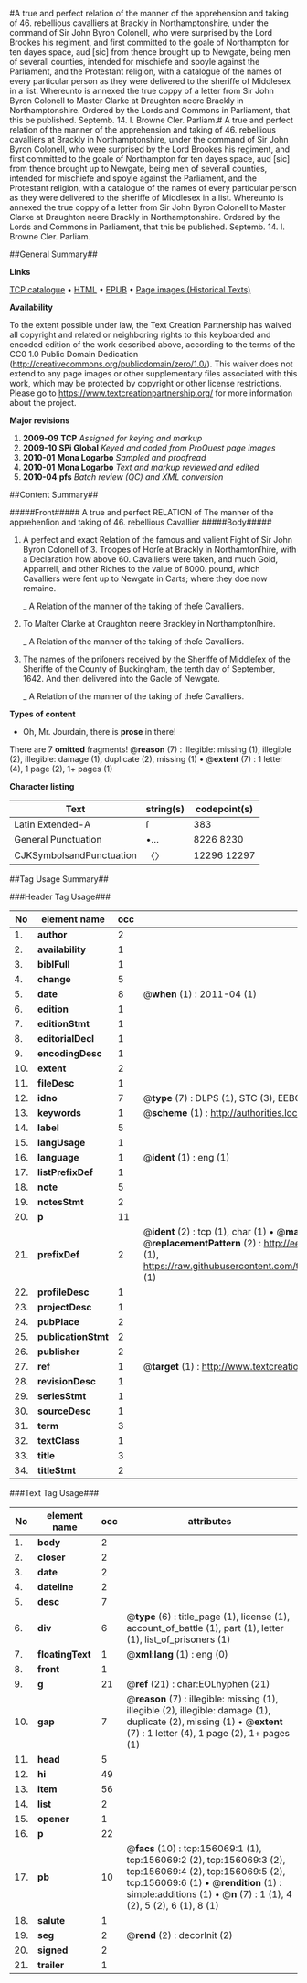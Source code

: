 #A true and perfect relation of the manner of the apprehension and taking of 46. rebellious cavalliers at Brackly in Northamptonshire, under the command of Sir John Byron Colonell, who were surprised by the Lord Brookes his regiment, and first committed to the goale of Northampton for ten dayes space, aud [sic] from thence brought up to Newgate, being men of severall counties, intended for mischiefe and spoyle against the Parliament, and the Protestant religion, with a catalogue of the names of every particular person as they were delivered to the sheriffe of Middlesex in a list. Whereunto is annexed the true coppy of a letter from Sir John Byron Colonell to Master Clarke at Draughton neere Brackly in Northamptonshire. Ordered by the Lords and Commons in Parliament, that this be published. Septemb. 14. I. Browne Cler. Parliam.#
A true and perfect relation of the manner of the apprehension and taking of 46. rebellious cavalliers at Brackly in Northamptonshire, under the command of Sir John Byron Colonell, who were surprised by the Lord Brookes his regiment, and first committed to the goale of Northampton for ten dayes space, aud [sic] from thence brought up to Newgate, being men of severall counties, intended for mischiefe and spoyle against the Parliament, and the Protestant religion, with a catalogue of the names of every particular person as they were delivered to the sheriffe of Middlesex in a list. Whereunto is annexed the true coppy of a letter from Sir John Byron Colonell to Master Clarke at Draughton neere Brackly in Northamptonshire. Ordered by the Lords and Commons in Parliament, that this be published. Septemb. 14. I. Browne Cler. Parliam.

##General Summary##

**Links**

[TCP catalogue](http://www.ota.ox.ac.uk/tcp/)  • 
[HTML](http://tei.it.ox.ac.uk/tcp/Texts-HTML/free/A94/A94966.html)  • 
[EPUB](http://tei.it.ox.ac.uk/tcp/Texts-EPUB/free/A94/A94966.epub) • 
[Page images (Historical Texts)](https://historicaltexts.jisc.ac.uk/eebo-99860362e)

**Availability**

To the extent possible under law, the Text Creation Partnership has waived all copyright and related or neighboring rights to this keyboarded and encoded edition of the work described above, according to the terms of the CC0 1.0 Public Domain Dedication (http://creativecommons.org/publicdomain/zero/1.0/). This waiver does not extend to any page images or other supplementary files associated with this work, which may be protected by copyright or other license restrictions. Please go to https://www.textcreationpartnership.org/ for more information about the project.

**Major revisions**

1. __2009-09__ __TCP__ *Assigned for keying and markup*
1. __2009-10__ __SPi Global__ *Keyed and coded from ProQuest page images*
1. __2010-01__ __Mona Logarbo__ *Sampled and proofread*
1. __2010-01__ __Mona Logarbo__ *Text and markup reviewed and edited*
1. __2010-04__ __pfs__ *Batch review (QC) and XML conversion*

##Content Summary##

#####Front#####
A true and perfect RELATION of The manner of the apprehenſion and taking of 46. rebellious Cavallier
#####Body#####

1. A perfect and exact Relation of the famous and valient Fight of Sir John Byron Colonell of 3. Troopes of Horſe at Brackly in Northamtonſhire, with a Declaration how above 60. Cavalliers were taken, and much Gold, Apparrell, and other Riches to the value of 8000. pound, which Cavalliers were ſent up to Newgate in Carts; where they doe now remaine.

    _ A Relation of the manner of the taking of theſe Cavalliers.

1. To Maſter Clarke at Craughton neere Brackley in Northamptonſhire.

    _ A Relation of the manner of the taking of theſe Cavalliers.

1. The names of the priſoners received by the Sheriffe of Middleſex of the Sheriffe of the County of Buckingham, the tenth day of September, 1642. And then delivered into the Gaole of Newgate.

    _ A Relation of the manner of the taking of theſe Cavalliers.

**Types of content**

  * Oh, Mr. Jourdain, there is **prose** in there!

There are 7 **omitted** fragments! 
 @__reason__ (7) : illegible: missing (1), illegible (2), illegible: damage (1), duplicate (2), missing (1)  •  @__extent__ (7) : 1 letter (4), 1 page (2), 1+ pages (1)

**Character listing**


|Text|string(s)|codepoint(s)|
|---|---|---|
|Latin Extended-A|ſ|383|
|General Punctuation|•…|8226 8230|
|CJKSymbolsandPunctuation|〈〉|12296 12297|

##Tag Usage Summary##

###Header Tag Usage###

|No|element name|occ|attributes|
|---|---|---|---|
|1.|__author__|2||
|2.|__availability__|1||
|3.|__biblFull__|1||
|4.|__change__|5||
|5.|__date__|8| @__when__ (1) : 2011-04 (1)|
|6.|__edition__|1||
|7.|__editionStmt__|1||
|8.|__editorialDecl__|1||
|9.|__encodingDesc__|1||
|10.|__extent__|2||
|11.|__fileDesc__|1||
|12.|__idno__|7| @__type__ (7) : DLPS (1), STC (3), EEBO-CITATION (1), PROQUEST (1), VID (1)|
|13.|__keywords__|1| @__scheme__ (1) : http://authorities.loc.gov/ (1)|
|14.|__label__|5||
|15.|__langUsage__|1||
|16.|__language__|1| @__ident__ (1) : eng (1)|
|17.|__listPrefixDef__|1||
|18.|__note__|5||
|19.|__notesStmt__|2||
|20.|__p__|11||
|21.|__prefixDef__|2| @__ident__ (2) : tcp (1), char (1)  •  @__matchPattern__ (2) : ([0-9\-]+):([0-9IVX]+) (1), (.+) (1)  •  @__replacementPattern__ (2) : http://eebo.chadwyck.com/downloadtiff?vid=$1&page=$2 (1), https://raw.githubusercontent.com/textcreationpartnership/Texts/master/tcpchars.xml#$1 (1)|
|22.|__profileDesc__|1||
|23.|__projectDesc__|1||
|24.|__pubPlace__|2||
|25.|__publicationStmt__|2||
|26.|__publisher__|2||
|27.|__ref__|1| @__target__ (1) : http://www.textcreationpartnership.org/docs/. (1)|
|28.|__revisionDesc__|1||
|29.|__seriesStmt__|1||
|30.|__sourceDesc__|1||
|31.|__term__|3||
|32.|__textClass__|1||
|33.|__title__|3||
|34.|__titleStmt__|2||


###Text Tag Usage###

|No|element name|occ|attributes|
|---|---|---|---|
|1.|__body__|2||
|2.|__closer__|2||
|3.|__date__|2||
|4.|__dateline__|2||
|5.|__desc__|7||
|6.|__div__|6| @__type__ (6) : title_page (1), license (1), account_of_battle (1), part (1), letter (1), list_of_prisoners (1)|
|7.|__floatingText__|1| @__xml:lang__ (1) : eng (0)|
|8.|__front__|1||
|9.|__g__|21| @__ref__ (21) : char:EOLhyphen (21)|
|10.|__gap__|7| @__reason__ (7) : illegible: missing (1), illegible (2), illegible: damage (1), duplicate (2), missing (1)  •  @__extent__ (7) : 1 letter (4), 1 page (2), 1+ pages (1)|
|11.|__head__|5||
|12.|__hi__|49||
|13.|__item__|56||
|14.|__list__|2||
|15.|__opener__|1||
|16.|__p__|22||
|17.|__pb__|10| @__facs__ (10) : tcp:156069:1 (1), tcp:156069:2 (2), tcp:156069:3 (2), tcp:156069:4 (2), tcp:156069:5 (2), tcp:156069:6 (1)  •  @__rendition__ (1) : simple:additions (1)  •  @__n__ (7) : 1 (1), 4 (2), 5 (2), 6 (1), 8 (1)|
|18.|__salute__|1||
|19.|__seg__|2| @__rend__ (2) : decorInit (2)|
|20.|__signed__|2||
|21.|__trailer__|1||
